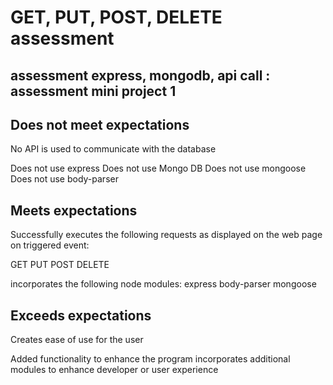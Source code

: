 # GET, PUT, POST, DELETE assessment

## assessment express, mongodb, api call : assessment mini project 1

## Does not meet expectations

No API is used to communicate with the database

Does not use express
Does not use Mongo DB
Does not use mongoose
Does not use body-parser

## Meets expectations

Successfully executes the following requests as displayed on the web page on triggered event:

GET
PUT
POST
DELETE

incorporates the following node modules:
express
body-parser
mongoose

## Exceeds expectations

Creates ease of use for the user

Added functionality to enhance the program
incorporates additional modules to enhance developer or user experience
